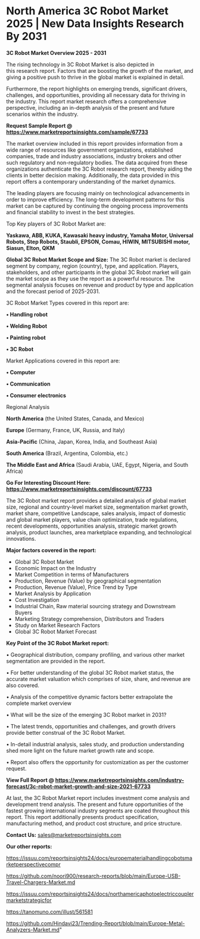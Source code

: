 # North America 3C Robot Market 2025 | New Data Insights Research By 2031

<Strong> 3C Robot Market Overview 2025 - 2031</strong>

The rising technology in 3C Robot Market is also depicted in this research report. Factors that are boosting the growth of the market, and giving a positive push to thrive in the global market is explained in detail.

Furthermore, the report highlights on emerging trends, significant drivers, challenges, and opportunities, providing all necessary data for thriving in the industry. This report market research offers a comprehensive perspective, including an in-depth analysis of the present and future scenarios within the industry.

<strong>Request Sample Report @ <a href=https://www.marketreportsinsights.com/sample/67733>https://www.marketreportsinsights.com/sample/67733</a></strong>

The market overview included in this report provides information from a wide range of resources like government organizations, established companies, trade and industry associations, industry brokers and other such regulatory and non-regulatory bodies. The data acquired from these organizations authenticate the 3C Robot research report, thereby aiding the clients in better decision making. Additionally, the data provided in this report offers a contemporary understanding of the market dynamics.

The leading players are focusing mainly on technological advancements in order to improve efficiency. The long-term development patterns for this market can be captured by continuing the ongoing process improvements and financial stability to invest in the best strategies.

Top Key players of 3C Robot Market are:

<strong>Yaskawa, ABB, KUKA, Kawasaki heavy industry, Yamaha Motor, Universal Robots, Step Robots, Staubli, EPSON, Comau, HIWIN, MITSUBISHI motor, Siasun, Elton, QKM</strong>

<strong><b>Global 3C Robot Market Scope and Size:</b></strong>
The 3C Robot market is declared segment by company, region (country), type, and application. Players, stakeholders, and other participants in the global 3C Robot market will gain the market scope as they use the report as a powerful resource. The segmental analysis focuses on revenue and product by type and application and the forecast period of 2025-2031.

3C Robot Market Types covered in this report are:

<strong>• Handling robot

• Welding Robot

• Painting robot

• 3C Robot</strong>

Market Applications covered in this report are:

<strong>• Computer

• Communication

• Consumer electronics</strong> 

Regional Analysis

<strong>North America</strong> (the United States, Canada, and Mexico)

<strong>Europe</strong> (Germany, France, UK, Russia, and Italy)

<strong>Asia-Pacific</strong> (China, Japan, Korea, India, and Southeast Asia)

<strong>South America</strong> (Brazil, Argentina, Colombia, etc.)

<strong>The Middle East and Africa</strong> (Saudi Arabia, UAE, Egypt, Nigeria, and South Africa)

<strong>Go For Interesting Discount Here: <a href=https://www.marketreportsinsights.com/discount/67733>https://www.marketreportsinsights.com/discount/67733</a></strong>

The 3C Robot market report provides a detailed analysis of global market size, regional and country-level market size, segmentation market growth, market share, competitive Landscape, sales analysis, impact of domestic and global market players, value chain optimization, trade regulations, recent developments, opportunities analysis, strategic market growth analysis, product launches, area marketplace expanding, and technological innovations.

<strong><b>Major factors covered in the report:</b></strong>
<ul>
  <li>Global 3C Robot Market </li>
  <li>Economic Impact on the Industry</li>
  <li>Market Competition in terms of Manufacturers</li>
  <li>Production, Revenue (Value) by geographical segmentation</li>
  <li>Production, Revenue (Value), Price Trend by Type</li>
  <li>Market Analysis by Application</li>
  <li>Cost Investigation</li>
  <li>Industrial Chain, Raw material sourcing strategy and Downstream Buyers</li>
  <li>Marketing Strategy comprehension, Distributors and Traders</li>
  <li>Study on Market Research Factors</li>
  <li>Global 3C Robot Market Forecast</li>
</ul>

<strong><b>Key Point of the 3C Robot Market report:</b></strong>

• Geographical distribution, company profiling, and various other market segmentation are provided in the report.

• For better understanding of the global 3C Robot market status, the accurate market valuation which comprises of size, share, and revenue are also covered.

• Analysis of the competitive dynamic factors better extrapolate the complete market overview

• What will be the size of the emerging 3C Robot market in 2031?

• The latest trends, opportunities and challenges, and growth drivers provide better construal of the 3C Robot Market.

• In-detail industrial analysis, sales study, and production understanding shed more light on the future market growth rate and scope.

• Report also offers the opportunity for customization as per the customer request.

<strong><b>View Full Report @ <a href=https://www.marketreportsinsights.com/industry-forecast/3c-robot-market-growth-and-size-2021-67733>https://www.marketreportsinsights.com/industry-forecast/3c-robot-market-growth-and-size-2021-67733</a></b></strong>


At last, the 3C Robot Market report includes investment come analysis and development trend analysis. The present and future opportunities of the fastest growing international industry segments are coated throughout this report. This report additionally presents product specification, manufacturing method, and product cost structure, and price structure.

<strong>Contact Us:</strong>
sales@marketreportsinsights.com

<strong>Our other reports:</strong>

<a href=https://issuu.com/reportsinsights24/docs/europematerialhandlingcobotsmarketperspectivecompr>https://issuu.com/reportsinsights24/docs/europematerialhandlingcobotsmarketperspectivecompr</a>

<a href=https://github.com/noori900/research-reports/blob/main/Europe-USB-Travel-Chargers-Market.md>https://github.com/noori900/research-reports/blob/main/Europe-USB-Travel-Chargers-Market.md</a>

<a href=https://issuu.com/reportsinsights24/docs/northamericaphotoelectriccouplermarketstrategicfor>https://issuu.com/reportsinsights24/docs/northamericaphotoelectriccouplermarketstrategicfor</a>

<a href=https://tanomuno.com/illust/561581>https://tanomuno.com/illust/561581</a>

<a href=https://github.com/Hindavi23/Trending-Report/blob/main/Europe-Metal-Analyzers-Market.md>https://github.com/Hindavi23/Trending-Report/blob/main/Europe-Metal-Analyzers-Market.md</a>"
